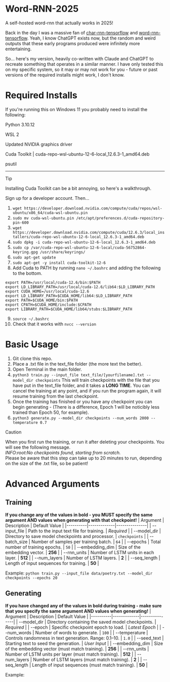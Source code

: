 # Word-RNN-2025
A self-hosted word-rnn that actually works in 2025! 

Back in the day I was a massive fan of  [char-rnn-tensorflow](https://github.com/sherjilozair/char-rnn-tensorflow) and [word-rnn-tensorflow](https://github.com/hunkim/word-rnn-tensorflow). Yeah, I know ChatGPT exists now, but the random and weird outputs that these early programs produced were infinitely more entertaining.

So... here's my version, heavily co-written with Claude and ChatGPT to recreate something that operates in a similar manner. I have only tested this on my specific system, so it may or may not work for you - future or past versions of the required installs might work, I don't know.

# Required Installs
If you're running this on Windows 11 you probably need to install the following: 

Python 3.10.12

WSL 2

Updated NVIDIA graphics driver

Cuda Toolkit | cuda-repo-wsl-ubuntu-12-6-local_12.6.3-1_amd64.deb 

psutil

-----

> [!TIP]
> Installing Cuda Toolkit can be a bit annoying, so here's a walkthrough.

Sign up for a developer account. Then...

1. ```wget https://developer.download.nvidia.com/compute/cuda/repos/wsl-ubuntu/x86_64/cuda-wsl-ubuntu.pin```
2. ```sudo mv cuda-wsl-ubuntu.pin /etc/apt/preferences.d/cuda-repository-pin-600```
3. ```wget https://developer.download.nvidia.com/compute/cuda/12.6.3/local_installers/cuda-repo-wsl-ubuntu-12-6-local_12.6.3-1_amd64.deb```
4. ```sudo dpkg -i cuda-repo-wsl-ubuntu-12-6-local_12.6.3-1_amd64.deb```
5. ```sudo cp /var/cuda-repo-wsl-ubuntu-12-6-local/cuda-56752864-keyring.gpg /usr/share/keyrings/```
6. ```sudo apt-get update```
7. ```sudo apt-get -y install cuda-toolkit-12-6```
8. Add Cuda to PATH by running ```nano ~/.bashrc``` and adding the following to the bottom. 
```
export PATH=/usr/local/cuda-12.6/bin:$PATH
export LD_LIBRARY_PATH=/usr/local/cuda-12.6/lib64:$LD_LIBRARY_PATH
export CUDA_HOME=/usr/local/cuda-12.6
export LD_LIBRARY_PATH=$CUDA_HOME/lib64:$LD_LIBRARY_PATH
export PATH=$CUDA_HOME/bin:$PATH
export CPATH=$CUDA_HOME/include:$CPATH
export LIBRARY_PATH=$CUDA_HOME/lib64/stubs:$LIBRARY_PATH
```
9. ```source ~/.bashrc```
10. Check that it works with ```nvcc --version```

# Basic Usage
1. Git clone this repo.
2. Place a .txt file in the text_file folder (the more text the better).
3. Open Terminal in the main folder.
4. `python3 train.py --input_file text_file/[yourfilename].txt --model_dir checkpoints`
This will train checkpoints with the file that you have put in the text_file folder, and it takes a **LONG TIME**. You can cancel the training at any point, and if you run the program again, it will resume training from the last checkpoint.
5. Once the training has finished or you have any checkpoint you can begin generating - (There is a difference, Epoch 1 will be noticibly less trained than Epoch 50, for example).
6. `python3 generate.py --model_dir checkpoints --num_words 2000 --temperature 0.7`
> [!CAUTION]
> When you first run the training, or run it after deleting your checkpoints. You will see the following message.  
> *INFO:root:No checkpoints found, starting from scratch.*  
> Please be aware that this step can take up to 20 minutes to run, depending on the size of the .txt file, so be patient!

# Advanced Arguments
## Training
**If you change any of the values in bold - you MUST specify the same argument AND values when generating with that checkpoint!**
| Argument | Description | Default Value |
|----------|-------------|---------------|
| --input_file	| Path to the input text file for training.	| *Required* |
| --model_dir |	Directory to save model checkpoints and processor. | `checkpoints` |
| --batch_size | Number of samples per training batch. | `64` |
| --epochs | Total number of training epochs. | `50` |
| --embedding_dim | Size of the embedding vector. | **256** |
| --rnn_units | Number of LSTM units in each layer. | **512** |
| --num_layers | Number of LSTM layers. | **2** |
| --seq_length | Length of input sequences for training. | **50** |

Example:
`python train.py --input_file data/poetry.txt --model_dir checkpoints --epochs 20`

## Generating
**If you have changed any of the values in bold during training - make sure that you specify the same argument AND values when generating!**
| Argument | Description | Default Value |
|----------|-------------|---------------|
| --model_dir | Directory containing the saved model checkpoints.	| *Required* |
| --epoch	| Specific checkpoint epoch to load. | *Latest Epoch* |
| --num_words	| Number of words to generate. | `100` |
| --temperature	| Controls randomness in text generation. Range: 0.1–10. | `1.0` |
| --seed_text	| Starting text to seed the generation. | *User Input* |
| --embedding_dim	| Size of the embedding vector (must match training). | **256** |
| --rnn_units	| Number of LSTM units per layer (must match training). | **512** |
| --num_layers	| Number of LSTM layers (must match training). | **2** |
| --seq_length	| Length of input sequences (must match training). | **50** |

Example:
